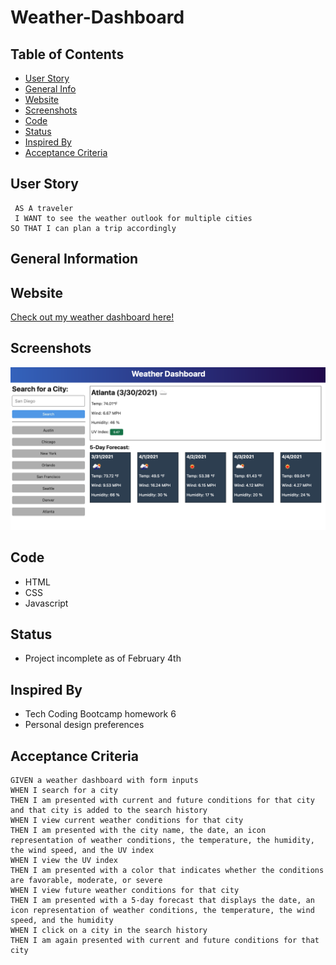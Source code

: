 # Weather-Dashboard

## Table of Contents 
- [User Story](#user-story)
- [General Info](#general-information)
- [Website](#website)
- [Screenshots](#screenshots)
- [Code](#code)
- [Status](#status)
- [Inspired By](#inspired-by)
- [Acceptance Criteria](#acceptance-criteria)


## User Story
``` 
 AS A traveler
 I WANT to see the weather outlook for multiple cities
SO THAT I can plan a trip accordingly
```

## General Information

## Website 
[Check out my weather dashboard here!](https://laurenagra.github.io/Weather-Dashboard/)

## Screenshots 
![This is how the site should look!](./Assets/images/06-server-side-apis-homework-demo.png)

## Code
- HTML
- CSS
- Javascript

## Status
- Project incomplete as of February 4th

## Inspired By 
- Tech Coding Bootcamp homework 6 
- Personal design preferences

## Acceptance Criteria
```
GIVEN a weather dashboard with form inputs
WHEN I search for a city
THEN I am presented with current and future conditions for that city and that city is added to the search history
WHEN I view current weather conditions for that city
THEN I am presented with the city name, the date, an icon representation of weather conditions, the temperature, the humidity, the wind speed, and the UV index
WHEN I view the UV index
THEN I am presented with a color that indicates whether the conditions are favorable, moderate, or severe
WHEN I view future weather conditions for that city
THEN I am presented with a 5-day forecast that displays the date, an icon representation of weather conditions, the temperature, the wind speed, and the humidity
WHEN I click on a city in the search history
THEN I am again presented with current and future conditions for that city
```